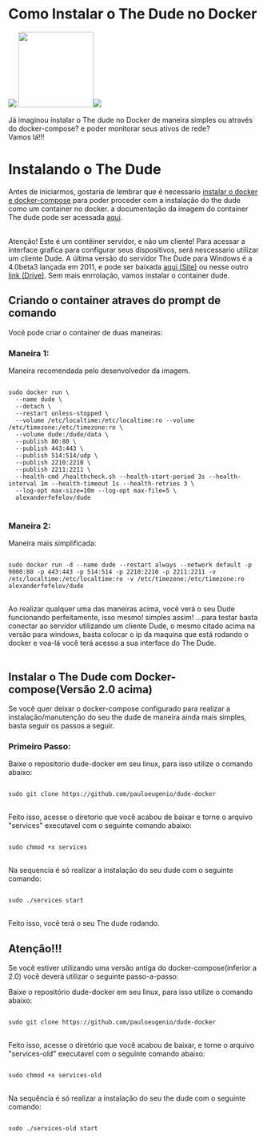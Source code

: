 # Como Instalar o The Dude no Docker
<img src="http://pauloeugenio.com.br/img/theDude.png">    <img src="https://cdn-icons-png.flaticon.com/512/37/37770.png" height="150"><img src="https://raw.githubusercontent.com/docker/compose/v2/logo.png">

Já imaginou instalar o The dude no Docker de maneira simples ou através do docker-compose? e poder monitorar seus ativos de rede?</br>
Vamos lá!!!

<h1>Instalando o The Dude</h1>
Antes de iniciarmos, gostaria de lembrar que é necessario <a target="_blank" href="https://github.com/pauloeugenio/docker">instalar o docker e docker-compose</a> para poder proceder com a instalação do the dude como um container no docker. a documentação da imagem do container The dude pode ser acessada <a target="_blank" href="https://hub.docker.com/r/alexanderfefelov/dude">aqui</a>. </br><br/>

Atenção! Este é um contêiner servidor, e não um cliente! Para acessar a interface grafica para configurar seus dispositivos, será nescessario utilizar um cliente Dude. A última versão do servidor The Dude para Windows é a 4.0beta3 lançada em 2011, e pode ser baixada <a target="blank" href="http://www.pauloeugenio.com.br/docs/dude-install-4.0beta3.zip">aqui (Site)</a> ou nesse outro <a href="https://drive.google.com/file/d/1BUhiSW_vUd9BcFgOVsShawxqHIG7pX25/view?usp=sharing">link (Drive)</a>. Sem mais enrrolação, vamos instalar o container dude.

<h2>Criando o container atraves do prompt de comando</h2>
Você pode criar o container de duas maneiras:
<h3>Maneira 1:</h3>
Maneira recomendada pelo desenvolvedor da imagem.
<pre>
<code>
sudo docker run \
  --name dude \
  --detach \
  --restart unless-stopped \
  --volume /etc/localtime:/etc/localtime:ro --volume /etc/timezone:/etc/timezone:ro \
  --volume dude:/dude/data \
  --publish 80:80 \
  --publish 443:443 \
  --publish 514:514/udp \
  --publish 2210:2210 \
  --publish 2211:2211 \
  --health-cmd /healthcheck.sh --health-start-period 3s --health-interval 1m --health-timeout 1s --health-retries 3 \
  --log-opt max-size=10m --log-opt max-file=5 \
  alexanderfefelov/dude
</code>
</pre>
<h3>Maneira 2:</h3>
Maneira mais simplificada:
<pre>
<code>
sudo docker run -d --name dude --restart always --network default -p 9000:80 -p 443:443 -p 514:514 -p 2210:2210 -p 2211:2211 -v /etc/localtime:/etc/localtime:ro -v /etc/timezone:/etc/timezone:ro alexanderfefelov/dude
</code>
</pre>

Ao realizar qualquer uma das maneiras acima, você verá o seu Dude funcionando perfeitamente, isso mesmo! simples assim! ...para testar basta conectar ao servidor utilizando um cliente Dude, o mesmo citado acima na versão para windows, basta colocar o ip da maquina que está rodando o docker e voa-lá você terá acesso a sua interface do The Dude.</br></br>

<h2>Instalar o The Dude com Docker-compose(Versão 2.0 acima)</h2>
Se você quer deixar o docker-compose configurado para realizar a instalação/manutenção do seu the dude de maneira ainda mais simples, basta seguir os passos a seguir.

<h3>Primeiro Passo:</h3>
Baixe o repositorio dude-docker em seu linux, para isso utilize o comando abaixo:
<pre>
<code>
sudo git clone https://github.com/pauloeugenio/dude-docker
</code>
</pre>
Feito isso, acesse o diretorio que você acabou de baixar e torne o arquivo "services" executavel com o seguinte comando abaixo:
<pre>
<code>
sudo chmod +x services
</code>
</pre>
Na sequencia é só realizar a instalação do seu dude com o seguinte comando:
<pre>
<code>
sudo ./services start
</code>
</pre>
Feito isso, você terá o seu The dude rodando.

<h2>Atenção!!!</h2>
Se você estiver utilizando uma versão antiga do docker-compose(inferior a 2.0) você deverá utilizar o seguinte passo-a-passo:<br>

Baixe o repositório dude-docker em seu linux, para isso utilize o comando abaixo:
<pre>
<code>
sudo git clone https://github.com/pauloeugenio/dude-docker
</code>
</pre>
Feito isso, acesse o diretório que você acabou de baixar, e torne o arquivo "services-old" executavel com o seguinte comando abaixo:
<pre>
<code>
sudo chmod +x services-old
</code>
</pre>
Na sequência é só realizar a instalação do seu the dude com o seguinte comando:
<pre>
<code>
sudo ./services-old start
</code>
</pre>

